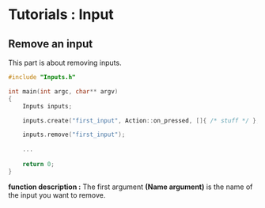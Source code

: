 # Tutorials : Input

## Remove an input

This part is about removing inputs.

``` C++
#include "Inputs.h"

int main(int argc, char** argv) 
{
	Inputs inputs;

	inputs.create("first_input", Action::on_pressed, []{ /* stuff */ }, Keyboard::ENTER);

	inputs.remove("first_input");
	
	...
	
	return 0;
}
```

**function description :**
The first argument **(Name argument)** is the name of the input you want to remove.